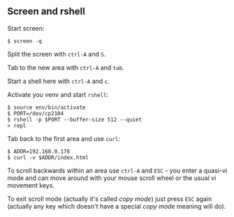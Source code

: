 Screen and rshell
-----------------

Start screen:

    $ screen -q

Split the screen with `ctrl-A` and `S`.

Tab to the new area with `ctrl-A` and `tab`.

Start a shell here with `ctrl-A` and `c`.

Activate you venv and start `rshell`:

    $ source env/bin/activate
    $ PORT=/dev/cp2104
    $ rshell -p $PORT --buffer-size 512 --quiet
    > repl

Tab back to the first area and use `curl`:

    $ ADDR=192.168.0.178
    $ curl -v $ADDR/index.html

To scroll backwards within an area use `ctrl-A` and `ESC` - you enter a quasi-vi mode and can move around with your mouse scroll wheel or the usual vi movement keys.

To exit scroll mode (actually it's called _copy mode_) just press `ESC` again (actually any key which doesn't have a special _copy mode_ meaning will do).
